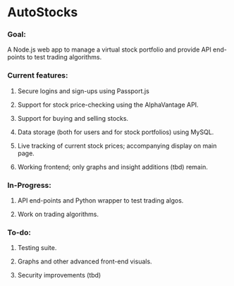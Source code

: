 # AutoStocks

### Goal:
A Node.js web app to manage a virtual stock portfolio and provide API end-points
 to test trading algorithms.

### Current features:

1) Secure logins and sign-ups using Passport.js

2) Support for stock price-checking using the AlphaVantage API.

3) Support for buying and selling stocks.

4) Data storage (both for users and for stock portfolios) using MySQL.

5) Live tracking of current stock prices; accompanying display on main page.

6) Working frontend; only graphs and insight additions (tbd) remain.

### In-Progress:

1) API end-points and Python wrapper to test trading algos.

2) Work on trading algorithms.

### To-do:

1) Testing suite.

2) Graphs and other advanced front-end visuals.

3) Security improvements (tbd)
